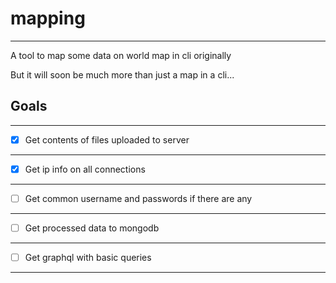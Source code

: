 # mapping
---

A tool to map some data on world map in cli originally

But it will soon be much more than just a map in a cli...

## Goals
---

- [x] Get contents of files uploaded to server
---

- [x] Get ip info on all connections
---

- [ ] Get common username and passwords if there are any
--- 

- [ ] Get processed data to mongodb
---

- [ ] Get graphql with basic queries
---
